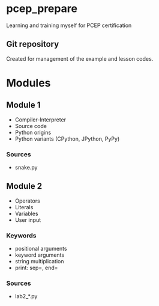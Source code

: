 # pcep_prepare
Learning and training myself for PCEP certification

## Git repository

Created for management of the example and lesson codes.

# Modules

## Module 1
- Compiler-Interpreter
- Source code
- Python origins
- Python variants (CPython, JPython, PyPy)

### Sources
- snake.py

## Module 2
- Operators
- Literals
- Variables
- User input

### Keywords
- positional arguments
- keyword arguments
- string multiplication
- print: sep=, end=

### Sources
- lab2_*.py

